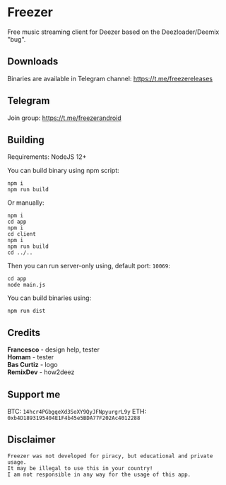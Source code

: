 # Freezer

Free music streaming client for Deezer based on the Deezloader/Deemix "bug".

## Downloads

Binaries are available in Telegram channel: https://t.me/freezereleases

## Telegram

Join group: https://t.me/freezerandroid

## Building

Requirements: NodeJS 12+  

You can build binary using npm script:
```
npm i 
npm run build
```

Or manually:

```
npm i
cd app
npm i 
cd client
npm i 
npm run build
cd ../..
```

Then you can run server-only using, default port: `10069`: 

```
cd app
node main.js
```

You can build binaries using:

```
npm run dist
```

## Credits

**Francesco** - design help, tester  
**Homam** - tester  
**Bas Curtiz** - logo  
**RemixDev** - how2deez

## Support me
BTC: `14hcr4PGbgqeXd3SoXY9QyJFNpyurgrL9y`
ETH: `0xb4D1893195404E1F4b45e5BDA77F202Ac4012288`

## Disclaimer

```
Freezer was not developed for piracy, but educational and private usage.
It may be illegal to use this in your country!
I am not responsible in any way for the usage of this app.
```